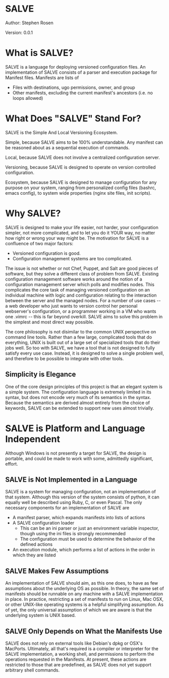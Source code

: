 SALVE
=====

Author: Stephen Rosen

Version: 0.0.1

What is SALVE?
==============
SALVE is a language for deploying versioned configuration files.
An implementation of SALVE consists of a parser and execution package for Manifest files.
Manifests are lists of
 - Files with destinations, ugo permissions, owner, and group
 - Other manifests, excluding the current manifest's ancestors (i.e. no loops allowed)

What Does "SALVE" Stand For?
============================
SALVE is the Simple And Local Versioning Ecosystem.

Simple, because SALVE aims to be 100% understandable.
Any manifest can be reasoned about as a sequential execution of commands.

Local, because SALVE does not involve a centralized configuration server.

Versioning, because SALVE is designed to operate on version controlled configuration.

Ecosystem, because SALVE is designed to manage configuration for any purpose on your system, ranging from personalized config files (bashrc, emacs config), to system wide properties (nginx site files, init scripts).

Why SALVE?
==========
SALVE is designed to make your life easier, not harder, your configuration simpler, not more complicated, and to let you do it YOUR way, no matter how right or wrong your way might be.
The motivation for SALVE is a confluence of two major factors:
  * Versioned configuration is good.
  * Configuration management systems are too complicated.

The issue is not whether or not Chef, Puppet, and Salt are good pieces of software, but they solve a different class of problem from SALVE.
Existing configuration management software works around the notion of a configuration management server which polls and modifies nodes.
This complicates the core task of managing versioned configuration on an individual machine with logic and configuration relating to the interaction between the server and the managed nodes.
For a number of use cases -- a web developer who just wants to version control her personal webserver's configuration, or a programmer working in a VM who wants one .vimrc -- this is far beyond overkill.
SALVE aims to solve this problem in the simplest and most direct way possible.

The core philosophy is not disimilar to the common UNIX perspective on command line tools.
Rather than a few large, complicated tools that do everything, UNIX is built out of a large set of specialized tools that do their jobs well.
So too with SALVE, we have a tool that is not designed to fully satisfy every use case.
Instead, it is designed to solve a single problem well, and therefore to be possible to integrate with other tools.

Simplicity is Elegance
----------------------
One of the core design principles of this project is that an elegant system is a simple system.
The configuration language is extremely limited in its syntax, but does not encode very much of its semantics in the syntax.
Because the semantics are derived almost entirely from the choice of keywords, SALVE can be extended to support new uses almost trivially.

SALVE is Platform and Language Independent
==========================================

Although Windows is not presently a target for SALVE, the design is portable, and could be made to work with some, admittedly significant, effort.

SALVE is Not Implemented in a Language
--------------------------------------
SALVE is a system for managing configuration, not an implementation of that system.
Although this version of the system consists of python, it can equally well be described using Ruby, C, or even Pascal.
The only necessary components for an implementation of SALVE are
 - A manifest parser, which expands manifests into lists of actions
 - A SALVE configuration loader
   - This can be an ini parser or just an environment variable inspector, though using the ini files is strongly recommended
   - The configuration must be used to determine the behavior of the defined actions
 - An execution module, which performs a list of actions in the order in which they are listed

SALVE Makes Few Assumptions
---------------------------
An implementation of SALVE should aim, as this one does, to have as few assumptions about the underlying OS as possible.
In theory, the same set of manifests should be runnable on any machine with a SALVE implementation in place.
In practice, restricting a set of manifests to run on Linux, Mac OSX, or other UNIX-like operating systems is a helpful simplifying assumption.
As of yet, the only universal assumption of which we are aware is that the underlying system is UNIX based.

SALVE Only Depends on What the Manifests Use
--------------------------------------------
SALVE does not rely on external tools like Debian's dpkg or OSX's MacPorts.
Ultimately, all that's required is a compiler or interpreter for the SALVE implementation, a working shell, and permissions to perform the operations requested in the Manifests.
At present, these actions are restricted to those that are predefined, as SALVE does not yet support arbitrary shell commands.
